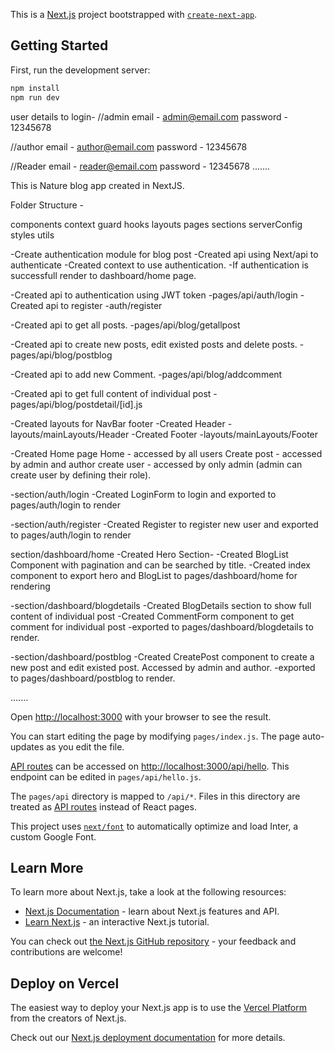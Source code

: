 This is a [Next.js](https://nextjs.org/) project bootstrapped with [`create-next-app`](https://github.com/vercel/next.js/tree/canary/packages/create-next-app).

## Getting Started

First, run the development server:

```bash
npm install
npm run dev

```

user details to login-
//admin
email - admin@email.com
password - 12345678

//author
email - author@email.com
password - 12345678

//Reader
email - reader@email.com
password - 12345678
.......

This is Nature blog app created in NextJS.

Folder Structure -

components
context
guard
hooks
layouts
pages
sections
serverConfig
styles
utils

-Create authentication module for blog post
-Created api using Next/api to authenticate
-Created context to use authentication.
-If authentication is successfull render to dashboard/home page.

-Created api to authentication using JWT token
-pages/api/auth/login
-Created api to register
-auth/register

-Created api to get all posts.
-pages/api/blog/getallpost

-Created api to create new posts, edit existed posts and delete posts.
-pages/api/blog/postblog

-Created api to add new Comment.
-pages/api/blog/addcomment

-Created api to get full content of individual post
-pages/api/blog/postdetail/[id].js

-Created layouts for NavBar footer
-Created Header
-layouts/mainLayouts/Header
-Created Footer
-layouts/mainLayouts/Footer

-Created Home page
Home - accessed by all users
Create post - accessed by admin and author
create user - accessed by only admin (admin can create user by defining their role).

-section/auth/login
-Created LoginForm to login and exported to pages/auth/login to render

-section/auth/register
-Created Register to register new user and exported to pages/auth/login to render

section/dashboard/home
-Created Hero Section-
-Created BlogList Component with pagination and can be searched by title.
-Created index component to export hero and BlogList to pages/dashboard/home for rendering

-section/dashboard/blogdetails
-Created BlogDetails section to show full content of individual post
-Created CommentForm component to get comment for individual post
-exported to pages/dashboard/blogdetails to render.

-section/dashboard/postblog
-Created CreatePost component to create a new post and edit existed post. Accessed by admin and author.
-exported to pages/dashboard/postblog to render.

.......

Open [http://localhost:3000](http://localhost:3000) with your browser to see the result.

You can start editing the page by modifying `pages/index.js`. The page auto-updates as you edit the file.

[API routes](https://nextjs.org/docs/api-routes/introduction) can be accessed on [http://localhost:3000/api/hello](http://localhost:3000/api/hello). This endpoint can be edited in `pages/api/hello.js`.

The `pages/api` directory is mapped to `/api/*`. Files in this directory are treated as [API routes](https://nextjs.org/docs/api-routes/introduction) instead of React pages.

This project uses [`next/font`](https://nextjs.org/docs/basic-features/font-optimization) to automatically optimize and load Inter, a custom Google Font.

## Learn More

To learn more about Next.js, take a look at the following resources:

- [Next.js Documentation](https://nextjs.org/docs) - learn about Next.js features and API.
- [Learn Next.js](https://nextjs.org/learn) - an interactive Next.js tutorial.

You can check out [the Next.js GitHub repository](https://github.com/vercel/next.js/) - your feedback and contributions are welcome!

## Deploy on Vercel

The easiest way to deploy your Next.js app is to use the [Vercel Platform](https://vercel.com/new?utm_medium=default-template&filter=next.js&utm_source=create-next-app&utm_campaign=create-next-app-readme) from the creators of Next.js.

Check out our [Next.js deployment documentation](https://nextjs.org/docs/deployment) for more details.
